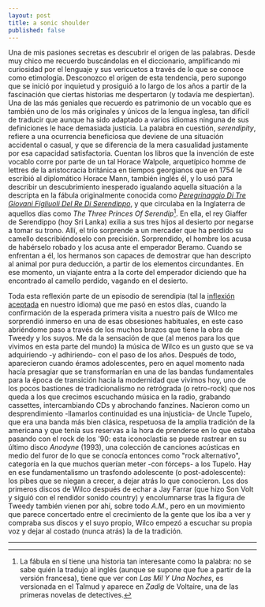 ```yaml
---
layout: post
title: a sonic shoulder
published: false
---
```


Una de mis pasiones secretas es descubrir el origen de las palabras. Desde muy chico me recuerdo buscándolas en el diccionario, amplificando mi curiosidad por el lenguaje y sus vericuetos a través de lo que se conoce como etimología. Desconozco el origen de esta tendencia, pero supongo que se inició por inquietud y prosiguió a lo largo de los años a partir de la fascinación que ciertas historias me despertaron (y todavía me despiertan). Una de las más geniales que recuerdo es patrimonio de un vocablo que es también uno de los más originales y únicos de la lengua inglesa, tan difícil de traducir que aunque ha sido adaptado a varios idiomas ninguna de sus definiciones le hace demasiada justicia. La palabra en cuestión, *serendipity*, refiere a una ocurrencia beneficiosa que deviene de una situación accidental o casual, y que se diferencia de la mera casualidad justamente por esa capacidad satisfactoria. Cuentan los libros que la invención de este vocablo corre por parte de un tal Horace Walpole, arquetípico homme de lettres de la aristocracia británica en tiempos georgianos que en 1754 le escribió al diplomático Horace Mann, también inglés él, y lo usó para describir un descubrimiento inesperado igualando aquella situación a la descripta en la fábula originalmente conocida como [*Peregrinaggio Di Tre Giovani Figliuoli Del Re Di Serendippo*](https://it.wikisource.org/wiki/Peregrinaggio_di_tre_giovani_figliuoli_del_re_di_Serendippo/Peregrinaggio_di_tre_giovani_figliuoli_del_re_di_Serendippo), y que circulaba en la Inglaterra de aquellos días como *The Three Princes Of Serendip*[^fn-n1]. En ella, el rey Giaffer de Serendippo (hoy Sri Lanka) exilia a sus tres hijos al desierto por negarse a tomar su trono. Allí, el trío sorprende a un mercader que ha perdido su camello describiéndoselo con precisión. Sorprendido, el hombre los acusa de habérselo robado y los acusa ante el emperador Beramo. Cuando se enfrentan a él, los hermanos son capaces de demostrar que han descripto al animal por pura deducción, a partir de los elementos circundantes. En ese momento, un viajante entra a la corte del emperador diciendo que ha encontrado al camello perdido, vagando en el desierto.

Toda esta reflexión parte de un episodio de serendipia (tal la [inflexión aceptada](http://dle.rae.es/?id=Xem9fCc) en nuestro idioma) que me pasó en estos días, cuando la confirmación de la esperada primera visita a nuestro país de Wilco me sorprendió inmerso en una de esas obsesiones habituales, en este caso abriéndome paso a través de los muchos brazos que tiene la obra de Tweedy y los suyos. Me da la sensación de que (al menos para los que vivimos en esta parte del mundo) la música de Wilco es un gusto que se va adquiriendo -y adhiriendo- con el paso de los años. Después de todo, aparecieron cuando éramos adolescentes, pero en aquel momento nada hacía presagiar que se transformarían en una de las bandas fundamentales para la época de transición hacia la modernidad que vivimos hoy, uno de los pocos bastiones de tradicionalismo no retrógrada (o retro-rock) que nos queda a los que crecimos escuchando música en la radio, grabando cassettes, intercambiando CDs y abrochando fanzines. Nacieron como un desprendimiento -llamarlos continuidad es una injusticia- de Uncle Tupelo, que era una banda más bien clásica, respetuosa de la amplia tradición de la americana y que tenía sus reservas a la hora de prenderse en lo que estaba pasando con el rock de los '90: esta iconoclastia se puede rastrear en su último disco *Anodyne* (1993), una colección de canciones acústicas en medio del furor de lo que se conocía entonces como "rock alternativo", categoría en la que muchos querían meter -con fórceps- a los Tupelo. Hay en ese fundamentalismo un trasfondo adolescente (o post-adolescente): los pibes que se niegan a crecer, a dejar atrás lo que conocieron. Los dos primeros discos de Wilco después de echar a Jay Farrar (que hizo Son Volt y siguió con el rendidor sonido country) y encolumnarse tras la figura de Tweedy también vienen por ahí, sobre todo *A.M.*, pero en un movimiento que parece concertado entre el crecimiento de la gente que los iba a ver y compraba sus discos y el suyo propio, Wilco empezó a escuchar su propia voz y dejar al costado (nunca atrás) la de la tradición.

---

[^fn-n1]: La fábula en sí tiene una historia tan interesante como la palabra: no se sabe quién la tradujo al inglés (aunque se supone que fue a partir de la versión francesa), tiene que ver con *Las Mil Y Una Noches*, es versionada en el Talmud y aparece en *Zadig* de Voltaire, una de las primeras novelas de detectives.